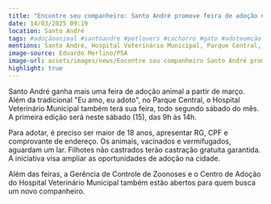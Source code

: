 ```yaml
---
title: "Encontre seu companheiro: Santo André promove feira de adoção no Hospital Veterinário"
date: 14/03/2025 09:19
location: Santo André
tags: #adoçãoanimal #santoandre #petlovers #cachorro #gato #adoteumcão #adoteumgato #bemestaranimal #feiradeadocao #onganimal #abc360noticias
mentions: Santo André, Hospital Veterinário Municipal, Parque Central, Pedro Seno, Gerência de Controle de Zoonoses.
image-source: Eduardo Merlino/PSA
image-url: assets/images/news/Encontre seu companheiro Santo André promove feira de adoção no Hospital Veterinário.jpg
highlight: true
---
```


Santo André ganha mais uma feira de adoção animal a partir de março. Além da tradicional "Eu amo, eu adoto", no Parque Central, o Hospital Veterinário Municipal também terá sua feira, todo segundo sábado do mês. A primeira edição será neste sábado (15), das 9h às 14h.

Para adotar, é preciso ser maior de 18 anos, apresentar RG, CPF e comprovante de endereço. Os animais, vacinados e vermifugados, aguardam um lar. Filhotes não castrados terão castração gratuita garantida. A iniciativa visa ampliar as oportunidades de adoção na cidade.

Além das feiras, a Gerência de Controle de Zoonoses e o Centro de Adoção do Hospital Veterinário Municipal também estão abertos para quem busca um novo companheiro.
